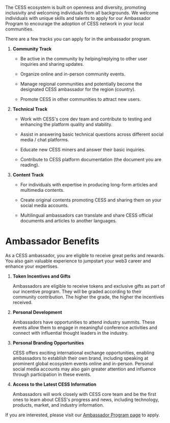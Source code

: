 The CESS ecosystem is built on openness and diversity, promoting inclusivity and welcoming individuals from all backgrounds. We welcome individuals with unique skills and talents to apply for our Ambassador Program to encourage the adoption of CESS network in your local communities.

There are a few tracks you can apply for in the ambassador program.

1. **Community Track**

    * Be active in the community by helping/replying to other user inquiries and sharing updates.

    * Organize online and in-person community events.

    * Manage regional communities and potentially become the designated CESS ambassador for the region (country).

    * Promote CESS in other communities to attract new users.

2. **Technical Track**

    * Work with CESS's core dev team and contribute to testing and enhancing the platform quality and stability.

    * Assist in answering basic technical questions across different social media / chat platforms.

    * Educate new CESS miners and answer their basic inquiries.

    * Contribute to CESS platform documentation (the document you are reading).

3. **Content Track**

    * For individuals with expertise in producing long-form articles and multimedia contents.

    * Create original contents promoting CESS and sharing them on your social media accounts.

    * Multilingual ambassadors can translate and share CESS official documents and articles to another languages.

# Ambassador Benefits

As a CESS ambassador, you are eligible to receive great perks and rewards. You also gain valuable experience to jumpstart your web3 career and enhance your expertises.

1. **Token Incentives and Gifts**

    Ambassadors are eligible to receive tokens and exclusive gifts as part of our incentive program. They will be graded according to their community contribution. The higher the grade, the higher the incentives received.

2. **Personal Development**

    Ambassadors have opportunities to attend industry summits. These events allow them to engage in meaningful conference activities and connect with influential thought leaders in the industry.

3. **Personal Branding Opportunities**

    CESS offers exciting international exchange opportunities, enabling ambassadors to establish their own brand, including speaking at prominent global ecosystem events online and in-person. Personal social media accounts may also gain greater attention and influence through participation in these events.

4. **Access to the Latest CESS Information**

    Ambassadors will work closely with CESS core team and be the first ones to learn about CESS's progress and news, including technology, products, market, and industry information.

If you are interested, please visit our [Ambassador Program page](https://www.cess.network/ambassador.html) to apply.
